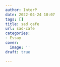```yaml
---
author: InterP
date: 2022-04-24 10:07
tags: []
title: sad cafe
url: sad-cafe
categories:
- Essay
cover:
  image: ''
draft: true

---
```

